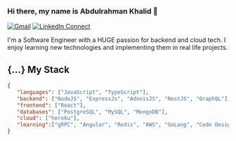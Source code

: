 ### Hi there, my name is Abdulrahman Khalid 👋

[![Gmail](https://img.shields.io/badge/%20-Send%20Mail-black?color=14171A&labelColor=ef5350&logo=gmail&logoColor=ffffff)](mailto:abdulrahmankhalid019@gmail.com?subject=From%20GitHub&cc=abdulrahmankhalid019@gmail.com&body=Hi,%20there.%20Found%20you%20from%20GitHub.)
[![LinkedIn Connect](https://img.shields.io/badge/%20-Connect-black?color=14171A&labelColor=212121&logo=linkedin&logoColor=ffffff)](https://www.linkedin.com/in/abdulrahman-khalid-394400177/)

I'm a Software Engineer with a HUGE passion for backend and cloud tech. I enjoy learning new technologies and implementing them in real life projects. 

## {...} My Stack

```json
{
   "languages": ["JavaScript", "TypeScript"],
   "backend": ["NodeJS", "ExpressJs", "AdonisJS", "NestJS", "GraphQL"],
   "frontend": ["React"],
   "databases": ["PostgreSQL", "MySQL", "MongoDB"],
   "cloud": ["heroku"],
   "learning":["gRPC", "Angular", "Redis", "AWS", "GoLang", "Code Design"]
}
```
